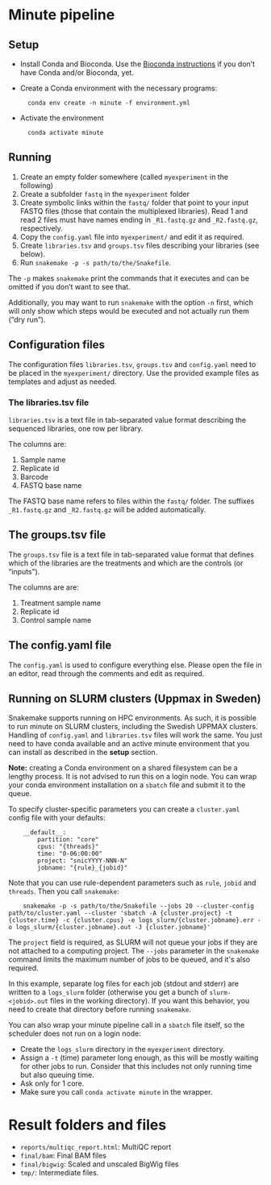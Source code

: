 # Minute pipeline

## Setup

- Install Conda and Bioconda. Use the
  [Bioconda instructions](https://bioconda.github.io/user/install.html) if you
  don’t have Conda and/or Bioconda, yet.
- Create a Conda environment with the necessary programs:

        conda env create -n minute -f environment.yml

- Activate the environment

        conda activate minute


## Running

1. Create an empty folder somewhere (called `myexperiment` in the following)
2. Create a subfolder `fastq` in the `myexperiment` folder
3. Create symbolic links within the `fastq/` folder that point to your input
   FASTQ files (those that contain the multiplexed libraries). Read 1 and
   read 2 files must have names ending in `_R1.fastq.gz` and `_R2.fastq.gz`,
   respectively.
4. Copy the `config.yaml` file into `myexperiment/` and edit it as required.
5. Create `libraries.tsv` and `groups.tsv` files describing your libraries
   (see below).
6. Run `snakemake -p -s path/to/the/Snakefile`.

The `-p` makes `snakemake` print the commands that it executes and can be
omitted if you don’t want to see that.

Additionally, you may want to run `snakemake` with the option `-n` first, which
will only show which steps would be executed and not actually run them
(“dry run”).


## Configuration files

The configuration files `libraries.tsv`, `groups.tsv` and `config.yaml`
need to be placed in the `myexperiment/` directory. Use the provided
example files as templates and adjust as needed.

### The libraries.tsv file

`libraries.tsv` is a text file in tab-separated value format describing the
sequenced libraries, one row per library.

The columns are:

1. Sample name
2. Replicate id
3. Barcode
4. FASTQ base name

The FASTQ base name refers to files within the `fastq/` folder. The suffixes
`_R1.fastq.gz` and `_R2.fastq.gz` will be added automatically.


## The groups.tsv file

The `groups.tsv` file is a text file in tab-separated value format that
defines which of the libraries are the treatments and which are the
controls (or “inputs”).

The columns are are:

1. Treatment sample name
2. Replicate id
3. Control sample name


## The config.yaml file

The `config.yaml` is used to configure everything else. Please open the
file in an editor, read through the comments and edit as required.


## Running on SLURM clusters (Uppmax in Sweden)

Snakemake supports running on HPC environments. As such, it is possible to
run minute on SLURM clusters, including the Swedish UPPMAX clusters. Handling
of `config.yaml` and `libraries.tsv` files
will work the same. You just need to have conda available
and an active minute environment that you can install as described in the
**setup** section.

**Note:** creating a Conda environment on a shared filesystem can be a
lengthy process.
It is not advised to run this on a login node. You can wrap your conda
environment installation on a `sbatch` file and submit it to the queue.

To specify cluster-specific parameters you can create a `cluster.yaml`
config file with your defaults:

        __default__:
            partition: "core"
            cpus: "{threads}"
            time: "0-06:00:00"
            project: "snicYYYY-NNN-N"
            jobname: "{rule}_{jobid}"
            
Note that you can use rule-dependent parameters such as `rule`, `jobid` and
`threads`. Then you call `snakemake`:

        snakemake -p -s path/to/the/Snakefile --jobs 20 --cluster-config path/to/cluster.yaml --cluster 'sbatch -A {cluster.project} -t {cluster.time} -c {cluster.cpus} -e logs_slurm/{cluster.jobname}.err -o logs_slurm/{cluster.jobname}.out -J {cluster.jobname}'

The `project` field is required, as SLURM will not queue your jobs if they are
not attached to a computing project. The `--jobs` parameter in the `snakemake`
command limits the maximum number of jobs to be queued, and it's also required.

In this example, separate log files for each job (stdout and stderr) are written
to a `logs_slurm` folder (otherwise you get a bunch of `slurm-<jobid>.out` files
in the working directory). If you want this behavior, you need to create that
directory before running `snakemake`.

You can also wrap your minute pipeline call in a `sbatch` file itself, so
the scheduler does not run on a login node:

- Create the `logs_slurm` directory in the `myexperiment` directory.
- Assign a `-t` (time) parameter long enough, as this will be mostly waiting
  for other jobs to run. Consider that this includes not only running time but
  also queuing time.
- Ask only for 1 core.
- Make sure you call `conda activate minute` in the wrapper.


# Result folders and files

* `reports/multiqc_report.html`: MultiQC report
* `final/bam`: Final BAM files
* `final/bigwig`: Scaled and unscaled BigWig files
* `tmp/`: Intermediate files.
